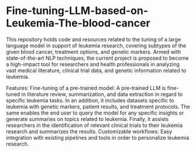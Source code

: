 # Fine-tuning-LLM-based-on-Leukemia-The-blood-cancer
This repository holds code and resources related to the tuning of a large language model in support of leukemia research, covering subtypes of the given blood cancer, treatment options, and genetic markers. Armed with state-of-the-art NLP techniques, the current project is proposed to become a high-impact tool for researchers and health professionals in analyzing vast medical literature, clinical trial data, and genetic information related to leukemia.

Features:
Fine-tuning of a pre-trained model: A pre-trained LLM is fine-tuned in literature review, summarization, and data extraction in regard to specific leukemia tasks. In an addition, it includes datasets specific to leukemia with genetic markers, patient results, and treatment protocols. The same enables the end user to query the model for any specific insights or generate summaries on topics related to leukemia. Finally, it assists researchers in the identification of relevant clinical trials to their leukemia research and summarizes the results.
Customizable workflows: Easy integration with existing pipelines and tools in order to personalize leukemia research.
